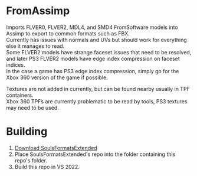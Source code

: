 # FromAssimp
Imports FLVER0, FLVER2, MDL4, and SMD4 FromSoftware models into Assimp to export to common formats such as FBX.  
Currently has issues with normals and UVs but should work for everything else it manages to read.  
Some FLVER2 models have strange faceset issues that need to be resolved, and later PS3 FLVER2 models have edge index compression on faceset indices.  
In the case a game has PS3 edge index compression, simply go for the Xbox 360 version of the game if possible.  

Textures are not added in currently, but can be found nearby usually in TPF containers.  
Xbox 360 TPFs are currently problematic to be read by tools, PS3 textures may need to be used.

# Building
1. [Download SoulsFormatsExtended][0]  
2. Place SoulsFormatsExtended's repo into the folder containing this repo's folder.  
3. Build this repo in VS 2022.  

[0]: https://www.github.com/WarpZephyr/SoulsFormatsExtended